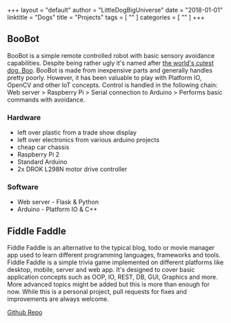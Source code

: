 +++
layout = "default"
author = "LittleDogBigUniverse"
date = "2018-01-01"
linktitle = "Dogs"
title = "Projects"
tags = [ "" ]
categories = [ "" ]
+++

## BooBot

BooBot is a simple remote controlled robot with basic sensory avoidance capabilities.  Despite being rather ugly it's 
named after [the world's cutest dog, Boo](http://www.boothedog.net).  BooBot is made from inexpensive 
parts and generally handles pretty poorly.  However, it has been valuable to play with Platform IO, OpenCV and other IoT
concepts.  Control is handled in the following chain: Web server > Raspberry Pi > Serial connection to Arduino > 
Performs basic commands with avoidance.  

### Hardware

* left over plastic from a trade show display
* left over electronics from various arduino projects
* cheap car chassis
* Raspberry Pi 2
* Standard Arduino
* 2x DROK L298N motor drive controller

### Software

* Web server - Flask & Python
* Arduino - Platform IO & C++


## Fiddle Faddle

Fiddle Faddle is an alternative to the typical blog, todo or movie manager app used
to learn different programming languages, frameworks and tools.  Fiddle Faddle is a simple trivia game implemented 
on different platforms like desktop, mobile, server and web app.  It's designed to cover basic application concepts 
such as OOP, IO, REST, DB, GUI, Graphics and more.  More advanced topics might be added but this is more than 
enough for now.  While this is a personal project, pull requests for fixes and improvements are always welcome.

[Github Repo](https://github.com/LittleDogBigUniverse/FiddleFaddle)

